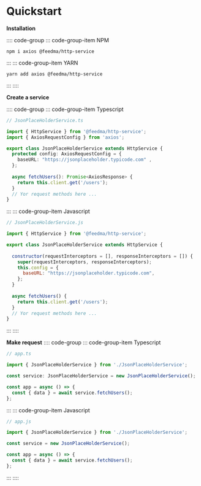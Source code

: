 # Quickstart

**Installation**

:::: code-group
::: code-group-item NPM
```shell
npm i axios @feedma/http-service
```
:::
::: code-group-item YARN
```shell
yarn add axios @feedma/http-service
```
:::
::::

**Create a service**

:::: code-group
::: code-group-item Typescript
```ts
// JsonPlaceHolderService.ts

import { HttpService } from '@feedma/http-service';
import { AxiosRequestConfig } from 'axios';

export class JsonPlaceHolderService extends HttpService {
  protected config: AxiosRequestConfig = { 
    baseURL: "https://jsonplaceholder.typicode.com" ,
  };
  
  async fetchUsers(): Promise<AxiosResponse> {
    return this.client.get('/users');
  }
  // Yor request methods here ...
}
```
:::
::: code-group-item Javascript
```js
// JsonPlaceHolderService.js

import { HttpService } from '@feedma/http-service';

export class JsonPlaceHolderService extends HttpService {
  
  constructor(requestInterceptors = [], responseInterceptors = []) {
    super(requestInterceptors, responseInterceptors);
    this.config = {
      baseURL: "https://jsonplaceholder.typicode.com",
    };
  }
  
  async fetchUsers() {
    return this.client.get('/users');
  }
  // Yor request methods here ...
}
```
:::
::::

**Make request**
:::: code-group
::: code-group-item Typescript
```ts
// app.ts

import { JsonPlaceHolderService } from './JsonPlaceHolderService';

const service: JsonPlaceHolderService = new JsonPlaceHolderService();

const app = async () => {
  const { data } = await service.fetchUsers();
};
```
:::
::: code-group-item Javascript
```js
// app.js

import { JsonPlaceHolderService } from './JsonPlaceHolderService';

const service = new JsonPlaceHolderService();

const app = async () => {
  const { data } = await service.fetchUsers();
};
```
:::
::::
